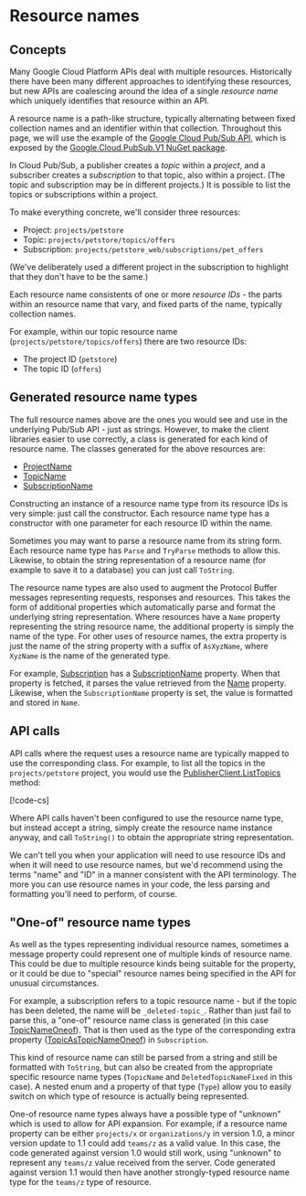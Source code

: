 # Resource names

## Concepts

Many Google Cloud Platform APIs deal with multiple resources. Historically there
have been many different approaches to identifying these resources, but new APIs
are coalescing around the idea of a single *resource name* which uniquely identifies
that resource within an API.

A resource name is a path-like structure, typically alternating between fixed collection
names and an identifier within that collection. Throughout this page, we will use
the example of the [Google Cloud Pub/Sub API](https://cloud.google.com/pubsub/overview),
which is exposed by the [Google.Cloud.PubSub.V1 NuGet package](https://www.nuget.org/packages/Google.Cloud.PubSub.V1).

In Cloud Pub/Sub, a publisher creates a *topic* within a *project*, and a subscriber creates
a *subscription* to that topic, also within a project. (The topic and subscription may be in different projects.)
It is possible to list the topics or subscriptions within a project.

To make everything concrete, we'll consider three resources:

- Project: `projects/petstore`
- Topic: `projects/petstore/topics/offers`
- Subscription: `projects/petstore_web/subscriptions/pet_offers`

(We've deliberately used a different project in the subscription to highlight that they don't have to be the same.)

Each resource name consistents of one or more *resource IDs* - the parts within an resource name that vary, and fixed
parts of the name, typically collection names.

For example, within our topic resource name (`projects/petstore/topics/offers`) there are two resource IDs:

- The project ID (`petstore`)
- The topic ID (`offers`)

## Generated resource name types

The full resource names above are the ones you would see and use in the underlying Pub/Sub API - just as strings. However, to
make the client libraries easier to use correctly, a class is generated for each kind of resource name. The classes
generated for the above resources are:

- [ProjectName](../Google.Cloud.PubSub.V1/api/Google.Cloud.PubSub.V1.ProjectName.html)
- [TopicName](../Google.Cloud.PubSub.V1/api/Google.Cloud.PubSub.V1.TopicName.html)
- [SubscriptionName](../Google.Cloud.PubSub.V1/api/Google.Cloud.PubSub.V1.SubscriptionName.html)

Constructing an instance of a resource name type from its resource IDs is very simple: just call the constructor. Each
resource name type has a constructor with one parameter for each resource ID within the name.

Sometimes you may want to parse a resource name from its string form. Each resource name type has `Parse` and `TryParse`
methods to allow this. Likewise, to obtain the string representation of a resource name (for example to save it to a database)
you can just call `ToString`.

The resource name types are also used to augment the Protocol Buffer messages representing requests, responses and resources. This
takes the form of additional properties which automatically parse and format the underlying string representation. Where resources
have a `Name` property representing the string resource name, the additional property is simply the name of the type. For other
uses of resource names, the extra property is just the name of the string property with a suffix of `AsXyzName`, where `XyzName` is
the name of the generated type.

For example, [Subscription](../Google.Cloud.PubSub.V1/api/Google.Cloud.PubSub.V1.Subscription.html) has
a [SubscriptionName](../Google.Cloud.PubSub.V1/api/Google.Cloud.PubSub.V1.Subscription.html#Google_Cloud_PubSub_V1_Subscription_SubscriptionName)
property. When that property is fetched, it parses the value retrieved from the [Name](../Google.Cloud.PubSub.V1/api/Google.Cloud.PubSub.V1.Subscription.html#Google_Cloud_PubSub_V1_Subscription_Name) property. Likewise, when the `SubscriptionName` property is
set, the value is formatted and stored in `Name`.

## API calls

API calls where the request uses a resource name are typically mapped to use the corresponding class. For example, to list all the topics
in the `projects/petstore` project, you would use the [PublisherClient.ListTopics](../Google.Cloud.PubSub.V1/api/Google.Cloud.PubSub.V1.PublisherClient.html#Google_Pubsub_V1_PublisherClient_ListTopics_Google_Cloud_PubSub_V1_ProjectName_System_String_System_Nullable_System_Int32__Google_Api_Gax_CallSettings_) method:

[!code-cs[](../obj/snippets/Google.Cloud.Docs.ResourceName.txt#ListTopics)]

Where API calls haven't been configured to use the resource name type, but instead accept a string, simply create the
resource name instance anyway, and call `ToString()` to obtain the appropriate string representation.

We can't tell you when your application will need to use resource IDs and when it will need to use resource names, but we'd recommend
using the terms "name" and "ID" in a manner consistent with the API terminology. The more you can use resource names in your code, the
less parsing and formatting you'll need to perform, of course.

## "One-of" resource name types

As well as the types representing individual resource names, sometimes a message property could represent one of multiple
kinds of resource name. This could be due to multiple resource kinds being suitable for the property, or it could be due to "special"
resource names being specified in the API for unusual circumstances.

For example, a subscription refers to a topic resource name - but if the topic has been deleted, the name will be `_deleted-topic_`.
Rather than just fail to parse this, a "one-of" resource name class is generated (in this case
[TopicNameOneof](../Google.Cloud.PubSub.V1/api/Google.Cloud.PubSub.V1.TopicNameOneof.html)). That is then used as the type of the
corresponding extra property ([TopicAsTopicNameOneof](../Google.Cloud.PubSub.V1/api/Google.Cloud.PubSub.V1.Subscription.html#Google_Cloud_PubSub_V1_Subscription_TopicAsTopicNameOneof)) in `Subscription`.

This kind of resource name can still be parsed from a string and still be formatted with `ToString`, but can also be created
from the appropriate specific resource name types (`TopicName` and `DeletedTopicNameFixed` in this case). A nested enum and a property
of that type (`Type`) allow you to easily switch on which type of resource is actually being represented.

One-of resource name types always have a possible type of "unknown" which is used to allow for API expansion. For example,
if a resource name property can be either `projects/x` or `organizations/y` in version 1.0, a minor version update to 1.1
could add `teams/z` as a valid value. In this case, the code generated against version 1.0 would still work, using "unknown"
to represent any `teams/z` value received from the server. Code generated against version 1.1 would then have another strongly-typed
resource name type for the `teams/z` type of resource.
